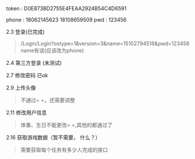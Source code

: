 token : D0E873BD2755E4FEAA2924B54C4D6591

phone : 18062145623
18108659509
pwd : 123456


2.3 登录(已完成)
> /Login/Login?ostype=1&version=3&name=15102794518&pwd=123456 name有误(应该改为phone)

2.4 第三方登录 (未测试)

2.7 修改密码
已ok

2.9 上传头像
> 不通过= =，还需要调整

2.11 修改用户信息
> 体重、生日不能更改= =,其他的都通过了

2.16 获取游戏数据（暂不需要， 什么？）
> 需要获取每个任务有多少人完成的接口


